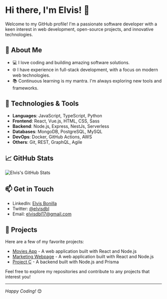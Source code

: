 # Hi there, I'm Elvis! 👋

Welcome to my GitHub profile! I'm a passionate software developer with a keen interest in web development, open-source projects, and innovative technologies.

## 🚀 About Me
- 💻 I love coding and building amazing software solutions.
- 🌐 I have experience in full-stack development, with a focus on modern web technologies.
- 📚 Continuous learning is my mantra. I'm always exploring new tools and frameworks.

## 🔧 Technologies & Tools
- **Languages**: JavaScript, TypeScript, Python
- **Frontend**: React, Vue.js, HTML, CSS, Sass
- **Backend**: Node.js, Express, NestJs, Serverless
- **Databases**: MongoDB, PostgreSQL, MySQL
- **DevOps**: Docker, GitHub Actions, AWS
- **Others**: Git, REST, GraphQL, Agile

## 📈 GitHub Stats
![Elvis's GitHub Stats](https://github-readme-stats.vercel.app/api?username=elvisdbl&show_icons=true&theme=radical)

## 📫 Get in Touch
- LinkedIn: [Elvis Bonilla](https://www.linkedin.com/in/elvisdbl/)
- Twitter: [@elvisdbl](https://twitter.com/elvisdbl)
- Email: [elvisdbl17@gmail.com](mailto:elvisdbl17@gmail.com)

## 🌟 Projects
Here are a few of my favorite projects:

- [Movies App](https://github.com/elvisdbl/movies-app) - A web application built with React and Node.js
- [Marketing Webpage](https://github.com/elvisdbl/marketing-business) - A web application built with React and Node.js
- [Project C](https://github.com/elvisdbl/classroom-backend) - A backend built with Node.js and Prisma

Feel free to explore my repositories and contribute to any projects that interest you!

---

*Happy Coding!* 😊